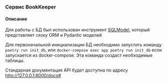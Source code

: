 ### Сервис BookKeeper

#### Описание
Для работы с БД был использован инструмент [SQLModel](https://sqlmodel.tiangolo.com), 
который представляет сязку ORM и Pydantic моделей

Для первоначальной инициализации БД необходимо запустить команду 
`poetry run init_db`, или `docker-compose exec app poetry run init_db` если запускается из docker-compose.
Эта команда создаст необходимые таблицы.

Стандарная документация API будет доступна по адресу http://127.0.0.1:8000/docs#